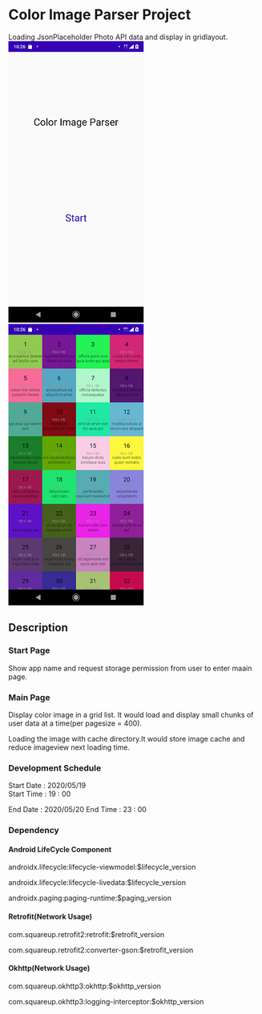 # Color Image Parser Project

Loading JsonPlaceholder Photo API data and display in gridlayout.  
![](https://github.com/barry039/color_img_android_project/blob/master/Screenshot_20200520-222614.png)
![](https://github.com/barry039/color_img_android_project/blob/master/Screenshot_20200520-222621.png)
## Description

### Start Page

Show app name and request storage permission from user to enter maain page.  


### Main Page

Display color image in a grid list. It would load and display small chunks of user data at a time(per pagesize = 400).  

Loading the image with cache directory.It would store image cache and reduce imageview next loading time.

### Development Schedule

Start Date : 2020/05/19  
Start Time : 19 : 00

End Date : 2020/05/20 
End Time : 23 : 00

### Dependency

#### Android LifeCycle Component
androidx.lifecycle:lifecycle-viewmodel:$lifecycle_version  

androidx.lifecycle:lifecycle-livedata:$lifecycle_version  

androidx.paging:paging-runtime:$paging_version

#### Retrofit(Network Usage)
com.squareup.retrofit2:retrofit:$retrofit_version

com.squareup.retrofit2:converter-gson:$retrofit_version

#### Okhttp(Network Usage)
com.squareup.okhttp3:okhttp:$okhttp_version

com.squareup.okhttp3:logging-interceptor:$okhttp_version
